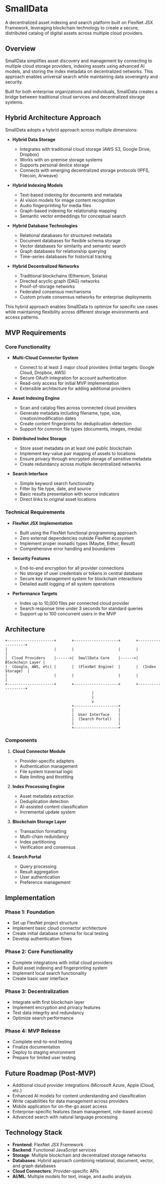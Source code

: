 # SmallData

A decentralized asset indexing and search platform built on FlexNet JSX Framework, leveraging blockchain technology to create a secure, distributed catalog of digital assets across multiple cloud providers.

## Overview

SmallData simplifies asset discovery and management by connecting to multiple cloud storage providers, indexing assets using advanced AI models, and storing the index metadata on decentralized networks. This approach enables universal search while maintaining data sovereignty and security.

Built for both enterprise organizations and individuals, SmallData creates a bridge between traditional cloud services and decentralized storage systems.

## Hybrid Architecture Approach

SmallData adopts a hybrid approach across multiple dimensions:

- **Hybrid Data Storage**
  - Integrates with traditional cloud storage (AWS S3, Google Drive, Dropbox)
  - Works with on-premise storage systems
  - Supports personal device storage
  - Connects with emerging decentralized storage protocols (IPFS, Filecoin, Arweave)

- **Hybrid Indexing Models**
  - Text-based indexing for documents and metadata
  - AI vision models for image content recognition
  - Audio fingerprinting for media files
  - Graph-based indexing for relationship mapping
  - Semantic vector embeddings for conceptual search

- **Hybrid Database Technologies**
  - Relational databases for structured metadata
  - Document databases for flexible schema storage
  - Vector databases for similarity and semantic search
  - Graph databases for relationship querying
  - Time-series databases for historical tracking

- **Hybrid Decentralized Networks**
  - Traditional blockchains (Ethereum, Solana)
  - Directed acyclic graph (DAG) networks
  - Proof-of-storage networks
  - Federated consensus mechanisms
  - Custom private consensus networks for enterprise deployments

This hybrid approach enables SmallData to optimize for specific use cases while maintaining flexibility across different storage environments and access patterns.

## MVP Requirements

### Core Functionality

- **Multi-Cloud Connector System**
  - Connect to at least 3 major cloud providers (initial targets: Google Cloud, Dropbox, AWS)
  - Secure OAuth integration for account authentication
  - Read-only access for initial MVP implementation
  - Extensible architecture for adding additional providers

- **Asset Indexing Engine**
  - Scan and catalog files across connected cloud providers
  - Generate metadata including filename, type, size, creation/modification dates
  - Create content fingerprints for deduplication detection
  - Support for common file types (documents, images, media)

- **Distributed Index Storage**
  - Store asset metadata on at least one public blockchain
  - Implement key-value pair mapping of assets to locations
  - Ensure privacy through encrypted storage of sensitive metadata
  - Create redundancy across multiple decentralized networks

- **Search Interface**
  - Simple keyword search functionality
  - Filter by file type, date, and source
  - Basic results presentation with source indicators
  - Direct links to original asset locations

### Technical Requirements

- **FlexNet JSX Implementation**
  - Built using the FlexNet functional programming approach
  - Zero external dependencies outside FlexNet ecosystem
  - Implement proper monadic types (Maybe, Either, Result)
  - Comprehensive error handling and boundaries

- **Security Features**
  - End-to-end encryption for all provider connections
  - No storage of user credentials or tokens in central database
  - Secure key management system for blockchain interactions
  - Detailed audit logging of all system operations

- **Performance Targets**
  - Index up to 10,000 files per connected cloud provider
  - Search response time under 3 seconds for standard queries
  - Support up to 100 concurrent users in the MVP

## Architecture

```
+---------------------+       +--------------------+       +-------------------+
|                     |       |                    |       |                   |
|  Cloud Providers    |------>|  SmallData Core    |------>|  Blockchain Layer |
|  (Google, AWS, etc) |       |  (FlexNet Engine)  |       |  (Index Storage)  |
|                     |       |                    |       |                   |
+---------------------+       +--------------------+       +-------------------+
                                       |
                                       |
                                       v
                              +--------------------+
                              |                    |
                              |  User Interface    |
                              |  (Search Portal)   |
                              |                    |
                              +--------------------+
```

### Components

1. **Cloud Connector Module**
   - Provider-specific adapters
   - Authentication management
   - File system traversal logic
   - Rate limiting and throttling

2. **Index Processing Engine**
   - Asset metadata extraction
   - Deduplication detection
   - AI-assisted content classification
   - Incremental update system

3. **Blockchain Storage Layer**
   - Transaction formatting
   - Multi-chain redundancy
   - Index partitioning
   - Verification and consensus

4. **Search Portal**
   - Query processing
   - Result aggregation
   - User authentication
   - Preference management

## Implementation

### Phase 1: Foundation
- Set up FlexNet project structure
- Implement basic cloud connector architecture
- Create initial database schema for local testing
- Develop authentication flows

### Phase 2: Core Functionality
- Complete integrations with initial cloud providers
- Build asset indexing and fingerprinting system
- Implement local search functionality
- Create basic user interface

### Phase 3: Decentralization
- Integrate with first blockchain layer
- Implement encryption and privacy features
- Test data integrity and redundancy
- Optimize search performance

### Phase 4: MVP Release
- Complete end-to-end testing
- Finalize documentation
- Deploy to staging environment
- Prepare for limited user testing

## Future Roadmap (Post-MVP)

- Additional cloud provider integrations (Microsoft Azure, Apple iCloud, etc.)
- Enhanced AI models for content understanding and classification
- Write capabilities for data management across providers
- Mobile application for on-the-go asset access
- Enterprise-specific features (team management, role-based access)
- Advanced search with natural language processing

## Technology Stack

- **Frontend**: FlexNet JSX Framework
- **Backend**: Functional JavaScript services
- **Storage**: Multiple blockchain and decentralized storage networks
- **Databases**: Hybrid approach combining relational, document, vector, and graph databases
- **Cloud Connectors**: Provider-specific APIs
- **AI/ML**: Multiple models for text, image, and audio analysis